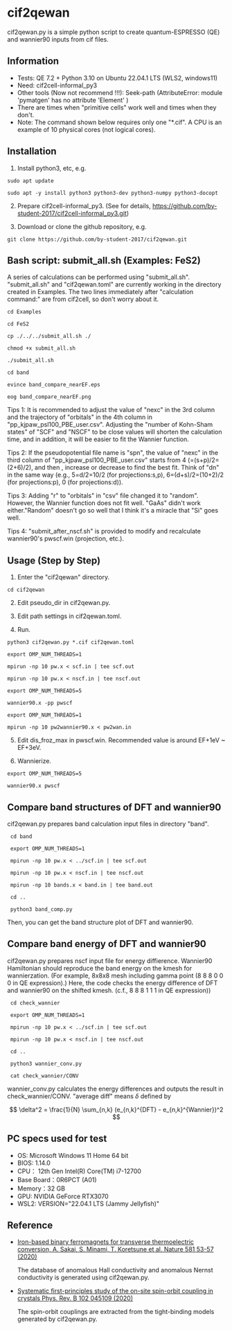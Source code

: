 # cif2qewan
cif2qewan.py is a simple python script to create quantum-ESPRESSO (QE) and wannier90 inputs from cif files.


## Information ######################################
- Tests: QE 7.2 + Python 3.10 on Ubuntu 22.04.1 LTS (WLS2, windows11)
- Need: cif2cell-informal_py3
- Other tools (Now not recommend !!!): Seek-path (AttributeError: module 'pymatgen' has no attribute 'Element' )
- There are times when "primitive cells" work well and times when they don't.
- Note: The command shown below requires only one "*.cif". A CPU is an example of 10 physical cores (not logical cores).

## Installation ######################################
  1. Install python3, etc, e.g.
```
sudo apt update

sudo apt -y install python3 python3-dev python3-numpy python3-docopt
```
  
  2. Prepare cif2cell-informal_py3. (See for details, https://github.com/by-student-2017/cif2cell-informal_py3.git)
  
  3. Download or clone the github repository, e.g.
```
git clone https://github.com/by-student-2017/cif2qewan.git
```


## Bash script: submit_all.sh (Examples: FeS2) ######################################
A series of calculations can be performed using "submit_all.sh". "submit_all.sh" and "cif2qewan.toml" are currently working in the directory created in Examples.
The two lines immediately after "calculation command:" are from cif2cell, so don't worry about it.

	cd Examples

	cd FeS2

	cp ./../../submit_all.sh ./

	chmod +x submit_all.sh

	./submit_all.sh

	cd band

	evince band_compare_nearEF.eps

	eog band_compare_nearEF.png


Tips 1: It is recommended to adjust the value of "nexc" in the 3rd column and the trajectory of "orbitals" in the 4th column in "pp_kjpaw_psl100_PBE_user.csv". Adjusting the "number of Kohn-Sham states" of "SCF" and "NSCF" to be close values will shorten the calculation time, and in addition, it will be easier to fit the Wannier function.


Tips 2: If the pseudopotential file name is "spn", the value of "nexc" in the third column of "pp_kjpaw_psl100_PBE_user.csv" starts from 4 (=(s+p)/2=(2+6)/2), and then , increase or decrease to find the best fit. Think of "dn" in the same way (e.g., 5=d/2=10/2 (for projections:s,p), 6=(d+s)/2=(10+2)/2 (for projections:p), 0 (for projections:d)).


Tips 3: Adding "r" to "orbitals" in "csv" file changed it to "random". However, the Wannier function does not fit well. "GaAs" didn't work either."Random" doesn't go so well that I think it's a miracle that "Si" goes well.


Tips 4: "submit_after_nscf.sh" is provided to modify and recalculate wannier90's pwscf.win (projection, etc.).


## Usage (Step by Step) ######################################
  1. Enter the "cif2qewan" directory.
```
cd cif2qewan
```
  
  2. Edit pseudo_dir in cif2qewan.py.
  
  3. Edit path settings in cif2qewan.toml.
  
  4. Run.
```
python3 cif2qewan.py *.cif cif2qewan.toml

export OMP_NUM_THREADS=1

mpirun -np 10 pw.x < scf.in | tee scf.out

mpirun -np 10 pw.x < nscf.in | tee nscf.out

export OMP_NUM_THREADS=5

wannier90.x -pp pwscf

export OMP_NUM_THREADS=1

mpirun -np 10 pw2wannier90.x < pw2wan.in
```

  5. Edit dis_froz_max in pwscf.win. Recommended value is around EF+1eV ~ EF+3eV.

  6. Wannierize.
```
export OMP_NUM_THREADS=5

wannier90.x pwscf
```


## Compare band structures of DFT and wannier90 #####
cif2qewan.py prepares band calculation input files in directory "band".

	 cd band

	 export OMP_NUM_THREADS=1

	 mpirun -np 10 pw.x < ../scf.in | tee scf.out

	 mpirun -np 10 pw.x < nscf.in | tee nscf.out

	 mpirun -np 10 bands.x < band.in | tee band.out

	 cd ..

	 python3 band_comp.py

Then, you can get the band structure plot of DFT and wannier90.

## Compare band energy of DFT and wannier90 #####
cif2qewan.py prepares nscf input file for energy diffierence.
Wannier90 Hamiltonian should reproduce the band energy on the kmesh for wannierzation. (For example, 8x8x8 mesh including gamma point (8 8 8 0 0 0 in QE expression).)
Here, the code checks the energy difference of DFT and wannier90 on the shifted kmesh. (c.f., 8 8 8 1 1 1 in QE expression))

	 cd check_wannier

	 export OMP_NUM_THREADS=1

	 mpirun -np 10 pw.x < ../scf.in | tee scf.out

	 mpirun -np 10 pw.x < nscf.in | tee nscf.out

	 cd ..

	 python3 wannier_conv.py

	 cat check_wannier/CONV

wannier_conv.py calculates the energy differences and outputs the result in check_wannier/CONV.
 "average diff" means $\delta$ defined by

$$ \delta^2 = \frac{1}{N} \sum_{n,k} (e_{n,k}^{DFT} - e_{n,k}^{Wannier})^2 $$


## PC specs used for test ######################################
+ OS: Microsoft Windows 11 Home 64 bit
+ BIOS: 1.14.0
+ CPU： 12th Gen Intel(R) Core(TM) i7-12700
+ Base Board：0R6PCT (A01)
+ Memory：32 GB
+ GPU: NVIDIA GeForce RTX3070
+ WSL2: VERSION="22.04.1 LTS (Jammy Jellyfish)"


## Reference ######################################

- [Iron-based binary ferromagnets for transverse thermoelectric conversion,  A. Sakai, S. Minami, T. Koretsune et al. Nature 581 53-57 (2020)](https://doi.org/10.1038/s41586-020-2230-z)

  The database of anomalous Hall conductivity and anomalous Nernst conductivity is generated using cif2qewan.py.

- [Systematic first-principles study of the on-site spin-orbit coupling in crystals Phys. Rev. B 102 045109 (2020)](https://doi.org/10.1103/PhysRevB.102.045109)
 
  The spin-orbit couplings are extracted from the tight-binding models generated by cif2qewan.py.
